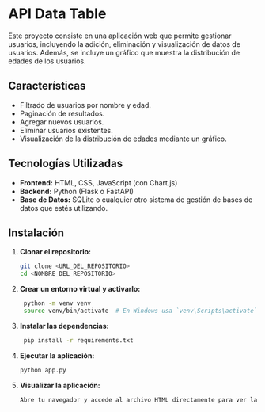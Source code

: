 # API Data Table

Este proyecto consiste en una aplicación web que permite gestionar usuarios, incluyendo la adición, eliminación y visualización de datos de usuarios. Además, se incluye un gráfico que muestra la distribución de edades de los usuarios.

## Características

- Filtrado de usuarios por nombre y edad.
- Paginación de resultados.
- Agregar nuevos usuarios.
- Eliminar usuarios existentes.
- Visualización de la distribución de edades mediante un gráfico.

## Tecnologías Utilizadas

- **Frontend:** HTML, CSS, JavaScript (con Chart.js)
- **Backend:** Python (Flask o FastAPI)
- **Base de Datos:** SQLite o cualquier otro sistema de gestión de bases de datos que estés utilizando.

## Instalación

1. **Clonar el repositorio:**

   ```bash
   git clone <URL_DEL_REPOSITORIO>
   cd <NOMBRE_DEL_REPOSITORIO>
   ```

2. **Crear un entorno virtual y activarlo:**

   ```bash
    python -m venv venv
    source venv/bin/activate  # En Windows usa `venv\Scripts\activate`
    ```
3. **Instalar las dependencias:**

   ```bash
    pip install -r requirements.txt
    ```
4. **Ejecutar la aplicación:**

   ```bash
   python app.py 
    ```
   
5. **Visualizar la aplicación:**

   ```bash
   Abre tu navegador y accede al archivo HTML directamente para ver la aplicación (por ejemplo, file:///ruta/a/tu/proyecto/pagina.html).
    ```